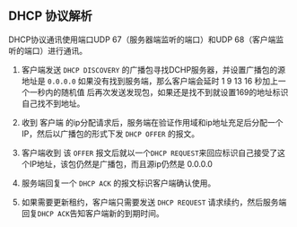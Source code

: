 ## DHCP 协议解析

DHCP协议通讯使用端口UDP 67（服务器端监听的端口）和UDP 68（客户端监听的端口）进行通讯。

1. 客户端发送 `DHCP DISCOVERY` 的广播包寻找DCHP服务器，并设置广播包的源地址是 `0.0.0.0` 如果没有找到服务端，那么客户端会延时 1 9 13 16 秒加上一个一秒内的随机值 后再次发送发现包，如果还是找不到就设置169的地址标识自己找不到地址。
2. 收到 客户端 的ip分配请求后，服务端在验证作用域和ip地址充足后分配一个IP，然后以广播包的形式下发 `DHCP OFFER` 的报文。
3. 客户端收到 该 `OFFER` 报文后就以一个`DHCP REQUEST`来回应标识自己接受了这个IP地址，该包仍然是广播包，而且源ip仍然是 0.0.0.0
4. 服务端回复一个 `DHCP ACK` 的报文标识客户端确认使用。


1. 如果需要更新租约，客户端只需要发送 `DHCP REQUEST` 请求续约，然后服务端回复`DHCP ACK`告知客户端新的到期时间。